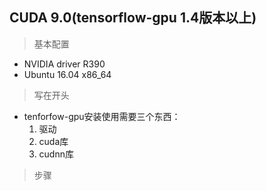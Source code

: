 ## CUDA 9.0(tensorflow-gpu 1.4版本以上)

> 基本配置
* NVIDIA driver R390 
* Ubuntu 16.04 x86_64

> 写在开头
* tenforfow-gpu安装使用需要三个东西：
    1. 驱动
    2. cuda库
    3. cudnn库

> 步骤




